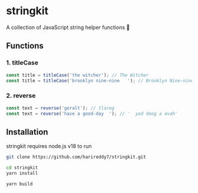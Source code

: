 # stringkit
A collection of JavaScript string helper functions 🌟

## Functions

### 1. titleCase

```js
const title = titleCase('the witcher'); // The Witcher
const title = titleCase('brooklyn nine-nine   '); // Brooklyn Nine-nine
```

### 2. reverse

```js
const text = reverse('geralt'); // tlareg
const text = reverse('have a good-day  '); // '  yad doog a evah'
```

## Installation

stringkit requires node.js v18 to run

```sh 
git clone https://github.com/harireddy7/stringkit.git

cd stringkit
yarn install

yarn build
```
